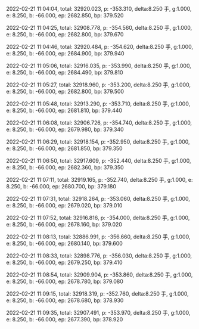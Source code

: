 2022-02-21 11:04:04, total: 32920.023, p: -353.310, delta:8.250 手, g:1.000, e: 8.250, b: -66.000, ep: 2682.850, bp: 379.520

2022-02-21 11:04:25, total: 32908.778, p: -354.560, delta:8.250 手, g:1.000, e: 8.250, b: -66.000, ep: 2682.800, bp: 379.670

2022-02-21 11:04:46, total: 32920.484, p: -354.620, delta:8.250 手, g:1.000, e: 8.250, b: -66.000, ep: 2684.900, bp: 379.940

2022-02-21 11:05:06, total: 32916.035, p: -353.990, delta:8.250 手, g:1.000, e: 8.250, b: -66.000, ep: 2684.490, bp: 379.810

2022-02-21 11:05:27, total: 32918.960, p: -353.200, delta:8.250 手, g:1.000, e: 8.250, b: -66.000, ep: 2682.800, bp: 379.500

2022-02-21 11:05:48, total: 32913.290, p: -353.710, delta:8.250 手, g:1.000, e: 8.250, b: -66.000, ep: 2681.810, bp: 379.440

2022-02-21 11:06:08, total: 32906.726, p: -354.740, delta:8.250 手, g:1.000, e: 8.250, b: -66.000, ep: 2679.980, bp: 379.340

2022-02-21 11:06:29, total: 32918.154, p: -352.950, delta:8.250 手, g:1.000, e: 8.250, b: -66.000, ep: 2681.850, bp: 379.350

2022-02-21 11:06:50, total: 32917.609, p: -352.440, delta:8.250 手, g:1.000, e: 8.250, b: -66.000, ep: 2682.360, bp: 379.350

2022-02-21 11:07:11, total: 32919.165, p: -352.740, delta:8.250 手, g:1.000, e: 8.250, b: -66.000, ep: 2680.700, bp: 379.180

2022-02-21 11:07:31, total: 32918.264, p: -353.060, delta:8.250 手, g:1.000, e: 8.250, b: -66.000, ep: 2679.020, bp: 379.010

2022-02-21 11:07:52, total: 32916.816, p: -354.000, delta:8.250 手, g:1.000, e: 8.250, b: -66.000, ep: 2678.160, bp: 379.020

2022-02-21 11:08:13, total: 32886.991, p: -356.660, delta:8.250 手, g:1.000, e: 8.250, b: -66.000, ep: 2680.140, bp: 379.600

2022-02-21 11:08:33, total: 32898.776, p: -356.030, delta:8.250 手, g:1.000, e: 8.250, b: -66.000, ep: 2679.250, bp: 379.410

2022-02-21 11:08:54, total: 32909.904, p: -353.860, delta:8.250 手, g:1.000, e: 8.250, b: -66.000, ep: 2678.780, bp: 379.080

2022-02-21 11:09:15, total: 32918.319, p: -352.760, delta:8.250 手, g:1.000, e: 8.250, b: -66.000, ep: 2678.680, bp: 378.930

2022-02-21 11:09:35, total: 32907.491, p: -353.970, delta:8.250 手, g:1.000, e: 8.250, b: -66.000, ep: 2677.390, bp: 378.920